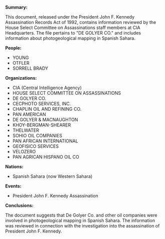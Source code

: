 **Summary:**

This document, released under the President John F. Kennedy Assassination Records Act of 1992, contains information reviewed by the House Select Committee on Assassinations staff members at CIA Headquarters. The file pertains to "DE GOLYER CO." and includes information about photogeological mapping in Spanish Sahara.

**People:**

*   YOUNG
*   OTFLER
*   SORRELL BRADY

**Organizations:**

*   CIA (Central Intelligence Agency)
*   HOUSE SELECT COMMITTEE ON ASSASSINATIONS
*   DE GOLYER CO.
*   CECPHOTO SERVICES, INC.
*   CHAPLIN OIL AND REFINING CO.
*   PAN AMERICAN
*   DE GOLYER & MACNAUGHTON
*   KHOY-BERGMAN-SHEARER
*   THELWATER
*   SOHIO OIL COMPANIES
*   PAN AFRICAN INTERNATIONAL
*   GEOFISICO SERVICES
*   VELOZERO
*   PAN AGRICAN HISPANO OIL CO

**Nations:**

*   Spanish Sahara (now Western Sahara)

**Events:**

*   President John F. Kennedy Assassination

**Conclusions:**

The document suggests that De Golyer Co. and other oil companies were involved in photogeological mapping in Spanish Sahara. The information was reviewed in connection with the investigation into the assassination of President John F. Kennedy.
